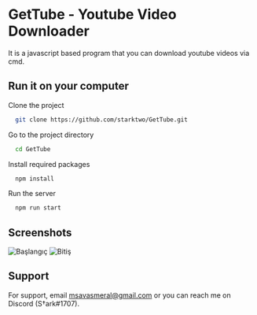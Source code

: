 
# GetTube - Youtube Video Downloader

It is a javascript based program that you can download youtube videos via cmd.



## Run it on your computer

Clone the project

```bash
  git clone https://github.com/starktwo/GetTube.git
```

Go to the project directory

```bash
  cd GetTube
```

Install required packages

```bash
  npm install
```

Run the server

```bash
  npm run start
```

  
## Screenshots

![Başlangıç](https://cdn.discordapp.com/attachments/962176878137970778/1059451196051574845/image.png)
![Bitiş](https://cdn.discordapp.com/attachments/962176878137970778/1059451418374832138/image.png)

  
## Support

For support, email msavasmeral@gmail.com or you can reach me on Discord (S†ark#1707).

  
